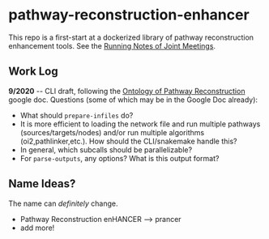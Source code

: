 # pathway-reconstruction-enhancer

This repo is a first-start at a dockerized library of pathway reconstruction enhancement tools. See the [Running Notes of Joint Meetings](https://docs.google.com/document/d/1bAiq3JpLOHU15p1eycm6XvvdYvBxQEB5zXcrWZhLTac/edit?usp=sharing).

## Work Log

**9/2020** -- CLI draft, following the [Ontology of Pathway Reconstruction](https://docs.google.com/document/d/11gJeQf9sphP4oRz1FQYRxewxfVvNyXqbwOkeq9VxikI/edit?pli=1#bookmark=id.86waxedse4i) google doc. Questions (some of which may be in the Google Doc already):
- What should `prepare-infiles` do?
- It is more efficient to loading the network file and run multiple pathways (sources/targets/nodes) and/or run multiple algorithms (oi2,pathlinker,etc.). How should the CLI/snakemake handle this?
- In general, which subcalls should be parallelizable?
- For `parse-outputs`, any options? What is this output format?

## Name Ideas?

The name can _definitely_ change.

- Pathway Reconstruction enHANCER --> prancer
- add more!

